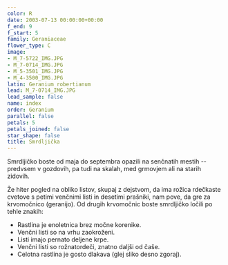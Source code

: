 ```yaml
---
color: R
date: 2003-07-13 00:00:00+00:00
f_end: 9
f_start: 5
family: Geraniaceae
flower_type: C
image:
- M_7-5722_IMG.JPG
- M_7-0714_IMG.JPG
- M_5-3501_IMG.JPG
- M_4-3500_IMG.JPG
latin: Geranium robertianum
lead: M_7-0714_IMG.JPG
lead_sample: false
name: index
order: Geranium
parallel: false
petals: 5
petals_joined: false
star_shape: false
title: Smrdljička
---
```

Smrdljičko boste od maja do septembra opazili na senčnatih mestih -- predvsem v gozdovih, pa tudi na skalah, med grmovjem ali na starih zidovih.

Že hiter pogled na obliko listov, skupaj z dejstvom, da ima rožica rdečkaste cvetove s petimi venčnimi listi in desetimi prašniki, nam pove, da gre za krvomočnico (geranijo). Od drugih krvomočnic boste smrdljičko ločili po tehle znakih:

-   Rastlina je enoletnica brez močne korenike.
-   Venčni listi so na vrhu zaokroženi.
-   Listi imajo pernato deljene krpe.
-   Venčni listi so rožnatordeči, znatno daljši od čaše.
-   Celotna rastlina je gosto dlakava (glej sliko desno zgoraj).
